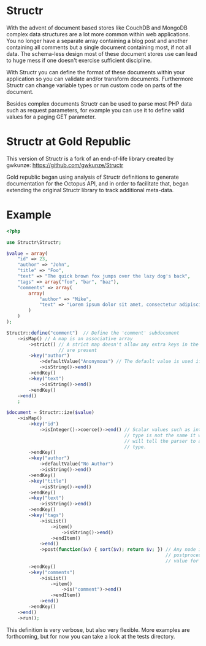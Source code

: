# Structr #

With the advent of document based stores like CouchDB and MongoDB complex data structures are a lot more common within web applications. You no longer have a separate array containing a blog post and another containing all comments but a single document containing most, if not all data. The schema-less design most of these document stores use can lead to huge mess if one doesn't exercise sufficient discipline.

With Structr you can define the format of these documents within your application so you can validate and/or transform documents. Furthermore Structr can change variable types or run custom code on parts of the document.

Besides complex documents Structr can be used to parse most PHP data such as request parameters, for example you can use it to define valid values for a paging GET parameter.

# Structr at Gold Republic #

This version of Structr is a fork of an end-of-life library created by gwkunze: https://github.com/gwkunze/Structr

Gold republic began using analysis of Structr definitions to generate documentation for the Octopus API, and in order to facilitate that, began extending the original Structr library to track additional meta-data.

Example
=======

``` php
<?php

use Structr\Structr;

$value = array(
    "id" => 23,
    "author" => "John",
    "title" => "Foo",
    "text" => "The quick brown fox jumps over the lazy dog's back",
    "tags" => array("foo", "bar", "baz"),
    "comments" => array(
        array(
            "author" => "Mike",
            "text" => "Lorem ipsum dolor sit amet, consectetur adipiscing elit."
        )
    )
);

Structr::define("comment")  // Define the 'comment' subdocument
    ->isMap() // A map is an associative array
        ->strict() // A strict map doesn't allow any extra keys in the input document and will fail validation if any
                   // are present
        ->key("author")
            ->defaultValue("Anonymous") // The default value is used if the key is not present in the input document
            ->isString()->end()
        ->endKey()
        ->key("text")
            ->isString()->end()
        ->endKey()
    ->end()
    ;

$document = Structr::ize($value)
    ->isMap()
        ->key("id")
            ->isInteger()->coerce()->end() // Scalar values such as integers are parsed strictly by default, if the
                                           // type is not the same it will raise an exception. The 'coerce' option
                                           // will tell the parser to allow Structr to cast the value to the desired
                                           // type.
        ->endKey()
        ->key("author")
            ->defaultValue("No Author")
            ->isString()->end()
        ->endKey()
        ->key("title")
            ->isString()->end()
        ->endKey()
        ->key("text")
            ->isString()->end()
        ->endKey()
        ->key("tags")
            ->isList()
                ->item()
                    ->isString()->end()
                ->endItem()
            ->end()
            ->post(function($v) { sort($v); return $v; }) // Any node in the Structr tree can define a
                                                          // postprocessing function to be called on the resulting
                                                          // value for that node.
        ->endKey()
        ->key("comments")
            ->isList()
                ->item()
                    ->is("comment")->end()
                ->endItem()
            ->end()
        ->endKey()
    ->end()
    ->run();

```

This definition is very verbose, but also very flexible. More examples are forthcoming, but for now you can take a look at the tests directory.
